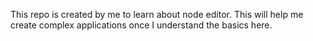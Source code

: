 This repo is created by me to learn about node editor.
This will help me create complex applications once I understand the basics here.
